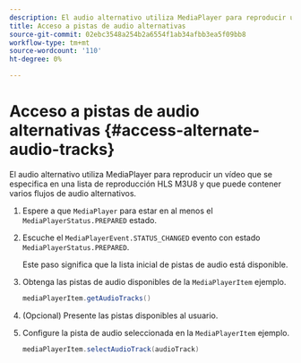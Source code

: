 ```yaml
---
description: El audio alternativo utiliza MediaPlayer para reproducir un vídeo que se especifica en una lista de reproducción HLS M3U8 y que puede contener varios flujos de audio alternativos.
title: Acceso a pistas de audio alternativas
source-git-commit: 02ebc3548a254b2a6554f1ab34afbb3ea5f09bb8
workflow-type: tm+mt
source-wordcount: '110'
ht-degree: 0%

---
```


# Acceso a pistas de audio alternativas {#access-alternate-audio-tracks}

El audio alternativo utiliza MediaPlayer para reproducir un vídeo que se especifica en una lista de reproducción HLS M3U8 y que puede contener varios flujos de audio alternativos.

1. Espere a que `MediaPlayer` para estar en al menos el `MediaPlayerStatus.PREPARED` estado.
1. Escuche el `MediaPlayerEvent.STATUS_CHANGED` evento con estado `MediaPlayerStatus.PREPARED`.

   Este paso significa que la lista inicial de pistas de audio está disponible.

1. Obtenga las pistas de audio disponibles de la `MediaPlayerItem` ejemplo.

   ```java
   mediaPlayerItem.getAudioTracks()
   ```

1. (Opcional) Presente las pistas disponibles al usuario.
1. Configure la pista de audio seleccionada en la `MediaPlayerItem` ejemplo.

   ```java
   mediaPlayerItem.selectAudioTrack(audioTrack)
   ```
